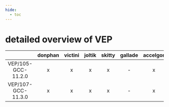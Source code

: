 ```yaml
---
hide:
  - toc
---
```


detailed overview of VEP
========================

| |donphan|victini|joltik|skitty|gallade|accelgor|swalot|doduo|
| :---: | :---: | :---: | :---: | :---: | :---: | :---: | :---: | :---: |
|VEP/105-GCC-11.2.0|x|x|x|x|-|x|x|x|
|VEP/107-GCC-11.3.0|x|x|x|x|-|x|x|x|
